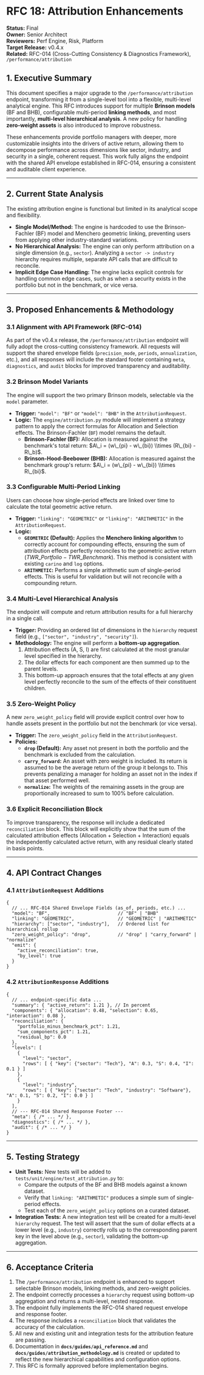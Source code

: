 # RFC 18: Attribution Enhancements

**Status:** Final  
**Owner:** Senior Architect  
**Reviewers:** Perf Engine, Risk, Platform  
**Target Release:** v0.4.x  
**Related:** RFC-014 (Cross-Cutting Consistency & Diagnostics Framework), `/performance/attribution`

## 1\. Executive Summary

This document specifies a major upgrade to the `/performance/attribution` endpoint, transforming it from a single-level tool into a flexible, multi-level analytical engine. This RFC introduces support for multiple **Brinson models** (BF and BHB), configurable multi-period **linking methods**, and most importantly, **multi-level hierarchical analysis**. A new policy for handling **zero-weight assets** is also introduced to improve robustness.

These enhancements provide portfolio managers with deeper, more customizable insights into the drivers of active return, allowing them to decompose performance across dimensions like sector, industry, and security in a single, coherent request. This work fully aligns the endpoint with the shared API envelope established in RFC-014, ensuring a consistent and auditable client experience.

-----

## 2\. Current State Analysis

The existing attribution engine is functional but limited in its analytical scope and flexibility.

  * **Single Model/Method:** The engine is hardcoded to use the Brinson-Fachler (BF) model and Menchero geometric linking, preventing users from applying other industry-standard variations.
  * **No Hierarchical Analysis:** The engine can only perform attribution on a single dimension (e.g., `sector`). Analyzing a `sector -> industry` hierarchy requires multiple, separate API calls that are difficult to reconcile.
  * **Implicit Edge Case Handling:** The engine lacks explicit controls for handling common edge cases, such as when a security exists in the portfolio but not in the benchmark, or vice versa.

-----

## 3\. Proposed Enhancements & Methodology

### 3.1 Alignment with API Framework (RFC-014)

As part of the v0.4.x release, the `/performance/attribution` endpoint will fully adopt the cross-cutting consistency framework. All requests will support the shared envelope fields (`precision_mode`, `periods`, `annualization`, etc.), and all responses will include the standard footer containing `meta`, `diagnostics`, and `audit` blocks for improved transparency and auditability.

### 3.2 Brinson Model Variants

The engine will support the two primary Brinson models, selectable via the `model` parameter.

  * **Trigger:** `"model": "BF"` or `"model": "BHB"` in the `AttributionRequest`.
  * **Logic:** The `engine/attribution.py` module will implement a strategy pattern to apply the correct formulas for Allocation and Selection effects. The Brinson-Fachler (`BF`) model remains the default.
      * **Brinson-Fachler (BF):** Allocation is measured against the benchmark's total return: $A\_i = (w\_{pi} - w\_{bi}) \\times (R\_{bi} - R\_b)$.
      * **Brinson-Hood-Beebower (BHB):** Allocation is measured against the benchmark group's return: $A\_i = (w\_{pi} - w\_{bi}) \\times R\_{bi}$.

### 3.3 Configurable Multi-Period Linking

Users can choose how single-period effects are linked over time to calculate the total geometric active return.

  * **Trigger:** `"linking": "GEOMETRIC"` or `"linking": "ARITHMETIC"` in the `AttributionRequest`.
  * **Logic:**
      * **`GEOMETRIC` (Default):** Applies the **Menchero linking algorithm** to correctly account for compounding effects, ensuring the sum of attribution effects perfectly reconciles to the geometric active return ($TWR\_{Portfolio} - TWR\_{Benchmark}$). This method is consistent with existing `carino` and `log` options.
      * **`ARITHMETIC`:** Performs a simple arithmetic sum of single-period effects. This is useful for validation but will not reconcile with a compounding return.

### 3.4 Multi-Level Hierarchical Analysis

The endpoint will compute and return attribution results for a full hierarchy in a single call.

  * **Trigger:** Providing an ordered list of dimensions in the `hierarchy` request field (e.g., `["sector", "industry", "security"]`).
  * **Methodology:** The engine will perform a **bottom-up aggregation**.
    1.  Attribution effects (A, S, I) are first calculated at the most granular level specified in the hierarchy.
    2.  The dollar effects for each component are then summed up to the parent levels.
    3.  This bottom-up approach ensures that the total effects at any given level perfectly reconcile to the sum of the effects of their constituent children.

### 3.5 Zero-Weight Policy

A new `zero_weight_policy` field will provide explicit control over how to handle assets present in the portfolio but not the benchmark (or vice versa).

  * **Trigger:** The `zero_weight_policy` field in the `AttributionRequest`.
  * **Policies:**
      * **`drop` (Default):** Any asset not present in both the portfolio and the benchmark is excluded from the calculation.
      * **`carry_forward`:** An asset with zero weight is included. Its return is assumed to be the average return of the group it belongs to. This prevents penalizing a manager for holding an asset not in the index if that asset performed well.
      * **`normalize`:** The weights of the remaining assets in the group are proportionally increased to sum to 100% before calculation.

### 3.6 Explicit Reconciliation Block

To improve transparency, the response will include a dedicated `reconciliation` block. This block will explicitly show that the sum of the calculated attribution effects (Allocation + Selection + Interaction) equals the independently calculated active return, with any residual clearly stated in basis points.

-----

## 4\. API Contract Changes

### 4.1 `AttributionRequest` Additions

```jsonc
{
  // ... RFC-014 Shared Envelope Fields (as_of, periods, etc.) ...
  "model": "BF",                         // "BF" | "BHB"
  "linking": "GEOMETRIC",                // "GEOMETRIC" | "ARITHMETIC"
  "hierarchy": ["sector", "industry"],   // Ordered list for hierarchical rollup
  "zero_weight_policy": "drop",          // "drop" | "carry_forward" | "normalize"
  "emit": {
    "active_reconciliation": true,
    "by_level": true
  }
}
```

### 4.2 `AttributionResponse` Additions

```jsonc
{
  // ... endpoint-specific data ...
  "summary": { "active_return": 1.21 }, // In percent
  "components": { "allocation": 0.48, "selection": 0.65, "interaction": 0.08 },
  "reconciliation": {
    "portfolio_minus_benchmark_pct": 1.21,
    "sum_components_pct": 1.21,
    "residual_bp": 0.0
  },
  "levels": [
    {
      "level": "sector",
      "rows": [ { "key": {"sector": "Tech"}, "A": 0.3, "S": 0.4, "I": 0.1 } ]
    },
    {
      "level": "industry",
      "rows": [ { "key": {"sector": "Tech", "industry": "Software"}, "A": 0.1, "S": 0.2, "I": 0.0 } ]
    }
  ],
  // --- RFC-014 Shared Response Footer ---
  "meta": { /* ... */ },
  "diagnostics": { /* ... */ },
  "audit": { /* ... */ }
}
```

-----

## 5\. Testing Strategy

  * **Unit Tests:** New tests will be added to `tests/unit/engine/test_attribution.py` to:
      * Compare the outputs of the BF and BHB models against a known dataset.
      * Verify that `linking: "ARITHMETIC"` produces a simple sum of single-period effects.
      * Test each of the `zero_weight_policy` options on a curated dataset.
  * **Integration Tests:** A new integration test will be created for a multi-level `hierarchy` request. The test will assert that the sum of dollar effects at a lower level (e.g., `industry`) correctly rolls up to the corresponding parent key in the level above (e.g., `sector`), validating the bottom-up aggregation.

-----

## 6\. Acceptance Criteria

1.  The `/performance/attribution` endpoint is enhanced to support selectable Brinson models, linking methods, and zero-weight policies.
2.  The endpoint correctly processes a `hierarchy` request using bottom-up aggregation and returns a multi-level, nested response.
3.  The endpoint fully implements the RFC-014 shared request envelope and response footer.
4.  The response includes a `reconciliation` block that validates the accuracy of the calculation.
5.  All new and existing unit and integration tests for the attribution feature are passing.
6.  Documentation in **`docs/guides/api_reference.md`** and **`docs/guides/attribution_methodology.md`** is created or updated to reflect the new hierarchical capabilities and configuration options.
7.  This RFC is formally approved before implementation begins.